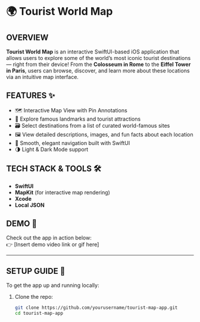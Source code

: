# 🌍 Tourist World Map

## OVERVIEW  
**Tourist World Map** is an interactive SwiftUI-based iOS application that allows users to explore some of the world’s most iconic tourist destinations — right from their device! From the **Colosseum in Rome** to the **Eiffel Tower in Paris**, users can browse, discover, and learn more about these locations via an intuitive map interface.

## FEATURES ✨  
- 🗺️ Interactive Map View with Pin Annotations  
- 📍 Explore famous landmarks and tourist attractions  
- 🗃️ Select destinations from a list of curated world-famous sites  
- 🖼️ View detailed descriptions, images, and fun facts about each location  
- 📱 Smooth, elegant navigation built with SwiftUI  
- 🌗 Light & Dark Mode support  

## TECH STACK & TOOLS 🛠  
- **SwiftUI**  
- **MapKit** (for interactive map rendering)  
- **Xcode**  
- **Local JSON**

## DEMO 🎥  
Check out the app in action below:  
👉 [Insert demo video link or gif here]

---

## SETUP GUIDE 🚀  
To get the app up and running locally:

1. Clone the repo:
   ```bash
   git clone https://github.com/yourusername/tourist-map-app.git
   cd tourist-map-app
   ```
